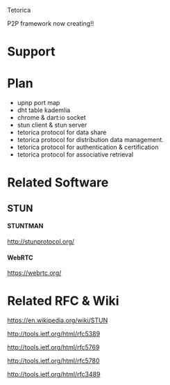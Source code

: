 Tetorica

P2P framework now creating!!

# Support

# Plan
+ upnp port map
+ dht table kademlia
+ chrome & dart:io socket
+ stun client & stun server
+ tetorica protocol for data share
+ tetorica protocol for distribution data management.
+ tetorica protocol for authentication & certification
+ tetorica protocol for associative retrieval

# Related Software

## STUN
#### STUNTMAN
http://stunprotocol.org/
#### WebRTC
https://webrtc.org/


# Related RFC & Wiki
https://en.wikipedia.org/wiki/STUN

http://tools.ietf.org/html/rfc5389

http://tools.ietf.org/html/rfc5769

http://tools.ietf.org/html/rfc5780

http://tools.ietf.org/html/rfc3489
